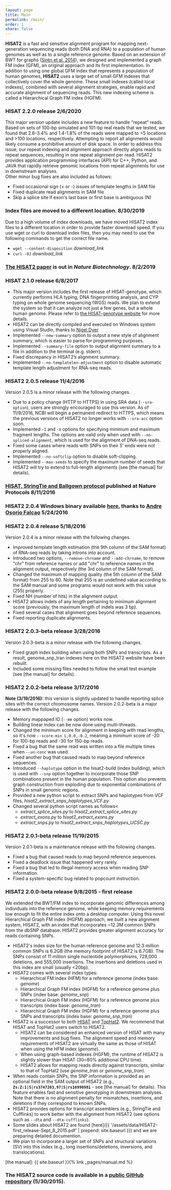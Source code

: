```yaml
---
layout: page
title: Main
permalink: /main/
order: 1
share: false
---
```


**HISAT2** is a fast and sensitive alignment program for mapping next-generation sequencing reads (both DNA and RNA) to a population of human genomes as well as to a single reference genome. Based on an extension of BWT for graphs ([Sir&eacute;n et al. 2014](http://dl.acm.org/citation.cfm?id=2674828)), we designed and implemented a graph FM index (GFM), an original approach and its first implementation. In addition to using one global GFM index that represents a population of human genomes, **HISAT2** uses a large set of small GFM indexes that collectively cover the whole genome. These small indexes (called local indexes), combined with several alignment strategies, enable rapid and accurate alignment of sequencing reads. This new indexing scheme is called a Hierarchical Graph FM index (HGFM).


### HISAT 2.2.0 release 2/6/2020

This major version update includes a new feature to handle “repeat” reads. Based on sets of 100-bp simulated and 101-bp real reads that we tested, we found that 2.6-3.4% and 1.4-1.8% of the reads were mapped to >5 locations and >100 locations, respectively. Attempting to report all alignments would likely consume a prohibitive amount of disk space. In order to address this issue, our repeat indexing and alignment approach directly aligns reads to repeat sequences, resulting in one repeat alignment per read. HISAT2 provides application programming interfaces (API) for C++, Python, and JAVA that rapidly retrieve genomic locations from repeat alignments for use in downstream analyses.  
Other minor bug fixes are also included as follows:  

* Fixed occasional sign (+ or -) issues of template lengths in SAM file
* Fixed duplicate read alignments in SAM file
* Skip a splice site if exon's last base or first base is ambiguous (N) 


### Index files are moved to a different location. 8/30/2019

Due to a high volume of index downloads, we have moved HISAT2 index files to a different location in order to provide faster download speed. If you use wget or curl to download index files, then you may need to use the following commands to get the correct file name.
* `wget --content-disposition` *download_link*
* `curl -OJ` *download_link*


### [The HISAT2 paper](https://www.nature.com/articles/s41587-019-0201-4) is out in *Nature Biotechnology*. 8/2/2019


### HISAT 2.1.0 release 6/8/2017

* This major version includes the first release of HISAT-genotype, which currently performs HLA typing,
  DNA fingerprinting analysis, and CYP typing on whole genome sequencing (WGS) reads. 
  We plan to extend the system so that it can analyze not just a few genes, but a whole human genome. 
  Please refer to [the HISAT-genotype website](https://daehwankimlab.github.io/hisat-genotype) for more details.
* HISAT2 can be directly compiled and executed on Windows system using Visual Studio, thanks to [Nigel Dyer](http://www2.warwick.ac.uk/fac/sci/systemsbiology/staff/dyer/).
* Implemented `--new-summary` option to output a new style of alignment summary, which is easier to parse for programming purposes.
* Implemented `--summary-file` option to output alignment summary to a file in addition to the terminal (e.g. stderr).
* Fixed discrepancy in HISAT2’s alignment summary.
* Implemented `--no-templatelen-adjustment` option to disable automatic template length adjustment for RNA-seq reads.


### HISAT2 2.0.5 release 11/4/2016
Version 2.0.5 is a minor release with the following changes.
* Due to a policy change (HTTP to HTTPS) in using SRA data (`--sra-option`), users are strongly encouraged to use this version. As of 11/9/2016, NCBI will begin a permanent redirect to HTTPS, which means the previous versions of HISAT2 no longer works with `--sra-acc` option soon.
* Implemented `-I` and `-X` options for specifying minimum and maximum fragment lengths.  The options are valid only when used with `--no-spliced-alignment`, which is used for the alignment of DNA-seq reads.
* Fixed some cases where reads with SNPs on their 5' ends were not properly aligned.
* Implemented `--no-softclip` option to disable soft-clipping.
* Implemented `--max-seeds` to specify the maximum number of seeds that HISAT2 will try to extend to full-length alignments (see [the manual] for details).


### [HISAT, StringTie and Ballgown protocol](http://www.nature.com/nprot/journal/v11/n9/full/nprot.2016.095.html) published at Nature Protocols 8/11/2016

  
### HISAT2 2.0.4 Windows binary available [here](http://www.di.fc.ul.pt/~afalcao/hisat2_windows.html), thanks to [Andre Osorio Falcao](http://www.di.fc.ul.pt/~afalcao/) 5/24/2016

	  
### HISAT2 2.0.4 release 5/18/2016
Version 2.0.4 is a minor release with the following changes.
* Improved template length estimation (the 9th column of the SAM format) of RNA-seq reads by taking introns into account.
* Introduced two options, `--remove-chrname` and `--add-chrname`, to remove "chr" from reference names or add "chr" to reference names in the alignment output, respectively (the 3rd column of the SAM format).
* Changed the maximum of mapping quality (the 5th column of the SAM format) from 255 to 60. Note that 255 is an undefined value according to the SAM manual and some programs would not work with this value (255) properly.
* Fixed NH (number of hits) in the alignment output.
* HISAT2 allows indels of any length pertaining to minimum alignment score (previously, the maximum length of indels was 3 bp).
* Fixed several cases that alignment goes beyond reference sequences.
* Fixed reporting duplicate alignments.


### HISAT2 2.0.3-beta release 3/28/2016
Version 2.0.3-beta is a minor release with the following changes.
* Fixed graph index building when using both SNPs and transcripts. As a result, genome_snp_tran indexes here on the HISAT2 website have been rebuilt.
* Included some missing files needed to follow the small test example (see [the manual] for details).


### HISAT2 2.0.2-beta release 3/17/2016
**Note (3/19/2016):** this version is slightly updated to handle reporting splice sites with the correct chromosome names.
Version 2.0.2-beta is a major release with the following changes.
* Memory mappaped IO (`--mm` option) works now.
* Building linear index can be now done using multi-threads.
* Changed the minimum score for alignment in keeping with read lengths, so it's now `--score-min L,0.0,-0.2`, meaning a minimum score of -20 for 100-bp reads and -30 for 150-bp reads.
* Fixed a bug that the same read was written into a file multiple times when `--un-conc` was used.
* Fixed another bug that caused reads to map beyond reference sequences.
* Introduced `--haplotype` option in the hisat2-build (index building), which is used with `--snp` option together to incorporate those SNP combinations present in the human population.  This option also prevents graph construction from exploding due to exponential combinations of SNPs in small genomic regions.
* Provided a new python script to extract SNPs and haplotypes from VCF files, <i>hisat2_extract_snps_haplotypes_VCF.py</i>
* Changed several python script names as follows<
  * *extract_splice_sites.py* to *hisat2_extract_splice_sites.py*
  * *extract_exons.py* to *hisat2_extract_exons.py*
  * *extract_snps.py* to *hisat2_extract_snps_haplotypes_UCSC.py*


### HISAT2 2.0.1-beta release 11/19/2015
Version 2.0.1-beta is a maintenance release with the following changes.
* Fixed a bug that caused reads to map beyond reference sequences.
* Fixed a deadlock issue that happened very rarely.
* Fixed a bug that led to illegal memory access when reading SNP information.
* Fixed a system-specific bug related to popcount instruction.


### HISAT2 2.0.0-beta release 9/8/2015 - first release
We extended the BWT/FM index to incorporate genomic differences among individuals into the reference genome, while keeping memory requirements low enough to fit the entire index onto a desktop computer. Using this novel Hierarchical Graph FM index (HGFM) approach, we built a new alignment system, HISAT2, with an index that incorporates ~12.3M common SNPs from the dbSNP database. HISAT2 provides greater alignment accuracy for reads containing SNPs.
* HISAT2's index size for the human reference genome and 12.3 million common SNPs is 6.2GB (the memory footprint of HISAT2 is 6.7GB). The SNPs consist of 11 million single nucleotide polymorphisms, 728,000 deletions, and 555,000 insertions. The insertions and deletions used in this index are small (usually <20bp).
* HISAT2 comes with several index types:
  * Hierarchical FM index (HFM) for a reference genome (index base: <i>genome</i>)
  * Hierarchical Graph FM index (HGFM) for a reference genome plus SNPs (index base: <i>genome_snp</i>)
  * Hierarchical Graph FM index (HGFM) for a reference genome plus transcripts (index base: <i>genome_tran</i>)
  * Hierarchical Graph FM index (HGFM) for a reference genome plus SNPs and transcripts (index base: <i>genome_snp_tran</i>)
* HISAT2 is a successor to both [HISAT](http://ccb.jhu.edu/software/hisat) and [TopHat2](http://ccb.jhu.edu/software/tophat). We recommend that HISAT and TopHat2 users switch to HISAT2.
  * HISAT2 can be considered an enhanced version of HISAT with many improvements and bug fixes. The alignment speed and memory requirements of HISAT2 are virtually the same as those of HISAT when using the HFM index (<i>genome</i>).
  * When using graph-based indexes (HGFM), the runtime of HISAT2 is slightly slower than HISAT (30~80% additional CPU time).
  * HISAT2 allows for mapping reads directly against transcripts, similar to that of TopHat2 (use <i>genome_tran</i> or <i>genome_snp_tran</i>).
* When reads contain SNPs, the SNP information is provided as an optional field in the SAM output of HISAT2 (e.g., **<code>Zs:Z:1|S|rs3747203,97|S|rs16990981</code>** - see [the manual] for details).  This feature enables fast and sensitive genotyping in downstream analyses. Note that there is no alignment penalty for mismatches, insertions, and deletions if they correspond to known SNPs.
* HISAT2 provides options for transcript assemblers (e.g., StringTie and Cufflinks) to work better with the alignment from HISAT2 (see options such as `--dta` and `--dta-cufflinks`).
* Some slides about HISAT2 are found [here]({{ '/assets/data/HISAT2-first_release-Sept_8_2015.pdf' | prepend: site.baseurl }}) and we are preparing detailed documention.
* We plan to incorporate a larger set of SNPs and structural variations (SV) into this index (e.g., long insertions/deletions, inversions, and translocations).

[the manual]: {{ site.baseurl }}{% link _pages/manual.md %}

### The HISAT2 source code is available in a [public GitHub repository](https://github.com/DaehwanKimLab/hisat2) (5/30/2015).


